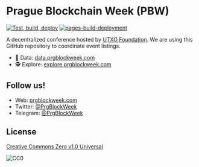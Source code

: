 # Prague Blockchain Week (PBW)

[![Test, build, deploy](https://github.com/utxo-foundation/prague-blockchain-week/actions/workflows/deploy.yml/badge.svg?branch=main)](https://github.com/utxo-foundation/prague-blockchain-week/actions/workflows/deploy.yml)
[![pages-build-deployment](https://github.com/utxo-foundation/prague-blockchain-week/actions/workflows/pages/pages-build-deployment/badge.svg)](https://github.com/utxo-foundation/prague-blockchain-week/actions/workflows/pages/pages-build-deployment)

A decentralized conference hosted by
[UTXO Foundation](https://utxo.foundation/). We are using this GitHub repository
to coordinate event listings.

- 💽 Data: [data.prgblockweek.com](https://data.prgblockweek.com)
- 🕵️ Explore: [explore.prgblockweek.com](https://explore.prgblockweek.com/)

## Follow us!

- Web: [prgblockweek.com](https://prgblockweek.com)
- Twitter: [@PrgBlockWeek](https://twitter.com/PrgBlockWeek)
- Telegram: [@PrgBlockWeek](https://t.me/PrgBlockWeek)

## License

[Creative Commons Zero v1.0 Universal](https://creativecommons.org/publicdomain/zero/1.0/)

![CC0](https://upload.wikimedia.org/wikipedia/commons/6/69/CC0_button.svg)
